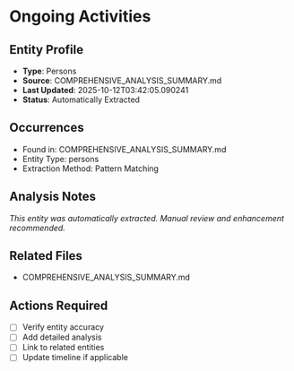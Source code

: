# Ongoing Activities

## Entity Profile
- **Type**: Persons
- **Source**: COMPREHENSIVE_ANALYSIS_SUMMARY.md
- **Last Updated**: 2025-10-12T03:42:05.090241
- **Status**: Automatically Extracted

## Occurrences
- Found in: COMPREHENSIVE_ANALYSIS_SUMMARY.md
- Entity Type: persons
- Extraction Method: Pattern Matching

## Analysis Notes
*This entity was automatically extracted. Manual review and enhancement recommended.*

## Related Files
- COMPREHENSIVE_ANALYSIS_SUMMARY.md

## Actions Required
- [ ] Verify entity accuracy
- [ ] Add detailed analysis
- [ ] Link to related entities
- [ ] Update timeline if applicable

